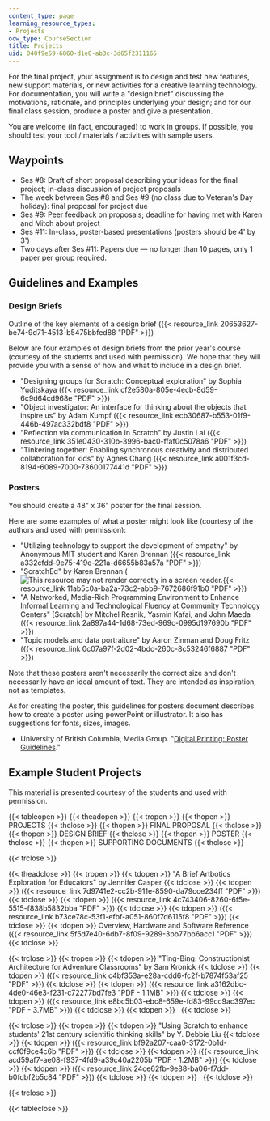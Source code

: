```yaml
---
content_type: page
learning_resource_types:
- Projects
ocw_type: CourseSection
title: Projects
uid: 040f9e59-6860-d1e0-ab3c-3d65f2311165
---
```


For the final project, your assignment is to design and test new features, new support materials, or new activities for a creative learning technology. For documentation, you will write a "design brief" discussing the motivations, rationale, and principles underlying your design; and for our final class session, produce a poster and give a presentation.

You are welcome (in fact, encouraged) to work in groups. If possible, you should test your tool / materials / activities with sample users.

Waypoints
---------

*   Ses #8: Draft of short proposal describing your ideas for the final project; in-class discussion of project proposals
*   The week between Ses #8 and Ses #9 (no class due to Veteran's Day holiday): final proposal for project due
*   Ses #9: Peer feedback on proposals; deadline for having met with Karen and Mitch about project
*   Ses #11: In-class, poster-based presentations (posters should be 4' by 3')
*   Two days after Ses #11: Papers due — no longer than 10 pages, only 1 paper per group required.

Guidelines and Examples
-----------------------

### Design Briefs

Outline of the key elements of a design brief ({{< resource_link 20653627-be74-9d71-4513-b5475bbfed88 "PDF" >}})

Below are four examples of design briefs from the prior year's course (courtesy of the students and used with permission). We hope that they will provide you with a sense of how and what to include in a design brief.

*   "Designing groups for Scratch: Conceptual exploration" by Sophia Yuditskaya ({{< resource_link cf2e580a-805e-4ecb-8d59-6c9d64cd968e "PDF" >}})
*   "Object investigator: An interface for thinking about the objects that inspire us" by Adam Kumpf ({{< resource_link ecb30687-b553-01f9-446b-497ac332bdf8 "PDF" >}})
*   "Reflection via communication in Scratch" by Justin Lai ({{< resource_link 351e0430-310b-3996-bac0-ffaf0c5078a6 "PDF" >}})
*   "Tinkering together: Enabling synchronous creativity and distributed collaboration for kids" by Agnes Chang ({{< resource_link a001f3cd-8194-6089-7000-73600177441d "PDF" >}})

### Posters

You should create a 48" x 36" poster for the final session.

Here are some examples of what a poster might look like (courtesy of the authors and used with permission):

*   "Utilizing technology to support the development of empathy" by Anonymous MIT student and Karen Brennan ({{< resource_link a332cfdd-9e75-419e-221a-d6655b83a57a "PDF" >}})
*   "ScratchEd" by Karen Brennan (![This resource may not render correctly in a screen reader.](/images/inacessible.gif){{< resource_link 11ab5c0a-ba2a-73c2-abb9-7672686f91b0 "PDF" >}})
*   "A Networked, Media-Rich Programming Environment to Enhance Informal Learning and Technological Fluency at Community Technology Centers" \[Scratch\] by Mitchel Resnik, Yasmin Kafai, and John Maeda ({{< resource_link 2a897a44-1d68-73ed-969c-0995d197690b "PDF" >}})
*   "Topic models and data portraiture" by Aaron Zinman and Doug Fritz ({{< resource_link 0c07a97f-2d02-4bdc-260c-8c53246f6887 "PDF" >}})

Note that these posters aren't necessarily the correct size and don't necessarily have an ideal amount of text. They are intended as inspiration, not as templates.

As for creating the poster, this guidelines for posters document describes how to create a poster using powerPoint or illustrator. It also has suggestions for fonts, sizes, images.

*   University of British Columbia, Media Group. "[Digital Printing: Poster Guidelines](https://it.ubc.ca/services/desktop-print-services/printing-services/guidelines-and-tips)."

Example Student Projects
------------------------

This material is presented courtesy of the students and used with permission.

{{< tableopen >}}
{{< theadopen >}}
{{< tropen >}}
{{< thopen >}}
PROJECTS
{{< thclose >}}
{{< thopen >}}
FINAL PROPOSAL
{{< thclose >}}
{{< thopen >}}
DESIGN BRIEF
{{< thclose >}}
{{< thopen >}}
POSTER
{{< thclose >}}
{{< thopen >}}
SUPPORTING DOCUMENTS
{{< thclose >}}

{{< trclose >}}

{{< theadclose >}}
{{< tropen >}}
{{< tdopen >}}
"A Brief Artbotics Exploration for Educators" by Jennifer Casper
{{< tdclose >}}
{{< tdopen >}}
({{< resource_link 7d9741e2-cc2b-911e-8590-da79cce234ff "PDF" >}})
{{< tdclose >}}
{{< tdopen >}}
({{< resource_link 4c743406-8260-6f5e-5515-f838b5832bba "PDF" >}})
{{< tdclose >}}
{{< tdopen >}}
({{< resource_link b73ce78c-53f1-efbf-a051-860f7d6115f8 "PDF" >}})
{{< tdclose >}}
{{< tdopen >}}
Overview, Hardware and Software Reference ({{< resource_link 5f5d7e40-6db7-8f09-9289-3bb77bb6acc1 "PDF" >}})
{{< tdclose >}}

{{< trclose >}}
{{< tropen >}}
{{< tdopen >}}
"Ting-Bing: Constructionist Architecture for Adventure Classrooms" by Sam Kronick
{{< tdclose >}}
{{< tdopen >}}
({{< resource_link c4bf353a-e28a-cdd6-fc2f-b7874f53af25 "PDF" >}})
{{< tdclose >}}
{{< tdopen >}}
({{< resource_link a3162dbc-4de0-46e3-f231-c72277bd7fe3 "PDF - 1.1MB" >}})
{{< tdclose >}}
{{< tdopen >}}
({{< resource_link e8bc5b03-ebc8-659e-fd83-99cc9ac397ec "PDF - 3.7MB" >}})
{{< tdclose >}}
{{< tdopen >}}
 
{{< tdclose >}}

{{< trclose >}}
{{< tropen >}}
{{< tdopen >}}
"Using Scratch to enhance students' 21st century scientific thinking skills" by Y. Debbie Liu
{{< tdclose >}}
{{< tdopen >}}
({{< resource_link bf92a207-caa0-3172-0b1d-ccf0f9ce4c6b "PDF" >}})
{{< tdclose >}}
{{< tdopen >}}
({{< resource_link acd59af7-ae08-f937-4fd9-a39c40a2205b "PDF - 1.2MB" >}})
{{< tdclose >}}
{{< tdopen >}}
({{< resource_link 24ce62fb-9e88-ba06-f7dd-b0fdbf2b5c84 "PDF" >}})
{{< tdclose >}}
{{< tdopen >}}
 
{{< tdclose >}}

{{< trclose >}}

{{< tableclose >}}